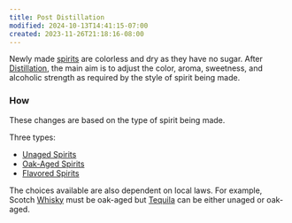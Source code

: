 ```yaml
---
title: Post Distillation
modified: 2024-10-13T14:41:15-07:00
created: 2023-11-26T21:18:16-08:00
---
```

Newly made [spirits](Areas/bartending/Spirits/spirit) are colorless and dry as they have no sugar. 
After [Distillation](Areas/bartending/Spirits/Distillation.md), the main aim is to adjust the color, aroma, sweetness, and alcoholic strength as required by the style of spirit being made.

### How
These changes are based on the type of spirit being made.

Three types: 
- [Unaged Spirits](Areas/bartending/Spirits/Unaged%20Spirits.md) 
- [Oak-Aged Spirits](Areas/bartending/Spirits/Oak-Aged%20Spirits.md)
- [Flavored Spirits](Areas/bartending/Spirits/Flavored%20Spirits.md)

The choices available are also dependent on local laws.
For example, Scotch [Whisky](Areas/bartending/Whiskey/Whiskey) must be oak-aged but [Tequila](Areas/bartending/Tequila/Tequila.md) can be either unaged or oak-aged.